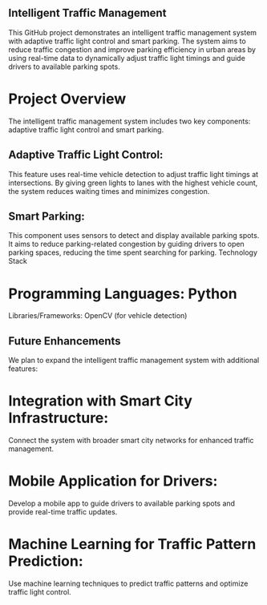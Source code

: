 
## Intelligent Traffic Management
This GitHub project demonstrates an intelligent traffic management system with adaptive traffic light control and smart parking. The system aims to reduce traffic congestion and improve parking efficiency in urban areas by using real-time data to dynamically adjust traffic light timings and guide drivers to available parking spots.

# Project Overview
The intelligent traffic management system includes two key components: adaptive traffic light control and smart parking.

## Adaptive Traffic Light Control:
This feature uses real-time vehicle detection to adjust traffic light timings at intersections. By giving green lights to lanes with the highest vehicle count, the system reduces waiting times and minimizes congestion.
## Smart Parking:
This component uses sensors to detect and display available parking spots. It aims to reduce parking-related congestion by guiding drivers to open parking spaces, reducing the time spent searching for parking.
Technology Stack
# Programming Languages: Python
Libraries/Frameworks: OpenCV (for vehicle detection)

## Future Enhancements
We plan to expand the intelligent traffic management system with additional features:

# Integration with Smart City Infrastructure:
Connect the system with broader smart city networks for enhanced traffic management.
# Mobile Application for Drivers:
Develop a mobile app to guide drivers to available parking spots and provide real-time traffic updates.
# Machine Learning for Traffic Pattern Prediction:
Use machine learning techniques to predict traffic patterns and optimize traffic light control.
